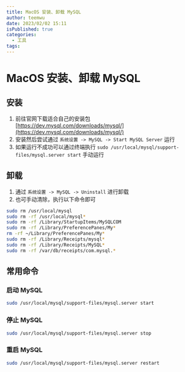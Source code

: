 ```yaml
---
title: MacOS 安装、卸载 MySQL 
author: teemwu
date: 2023/02/02 15:11
isPublished: true
categories:
  - 工具
tags:
---
```


# MacOS 安装、卸载 MySQL 

## 安装

1. 前往官网下载适合自己的安装包 [https://dev.mysql.com/downloads/mysql/](https://dev.mysql.com/downloads/mysql/)
2. 安装然后尝试通过 `系统设置 -> MySQL -> Start MySQL Server` 运行
3. 如果运行不成功可以通过终端执行 `sudo /usr/local/mysql/support-files/mysql.server start` 手动运行

## 卸载

1. 通过 `系统设置 -> MySQL -> Uninstall` 进行卸载
2. 也可手动清除，执行以下命令即可

```sh
sudo rm /usr/local/mysql
sudo rm -rf /usr/local/mysql*
sudo rm -rf /Library/StartupItems/MySQLCOM
sudo rm -rf /Library/PreferencePanes/My*
rm -rf ~/Library/PreferencePanes/My*
sudo rm -rf /Library/Receipts/mysql*
sudo rm -rf /Library/Receipts/MySQL*
sudo rm -rf /var/db/receipts/com.mysql.*
```

## 常用命令

### 启动 MySQL

```sh
sudo /usr/local/mysql/support-files/mysql.server start
```

### 停止 MySQL

```sh
sudo /usr/local/mysql/support-files/mysql.server stop
```

### 重启 MySQL

```sh
sudo /usr/local/mysql/support-files/mysql.server restart
```
